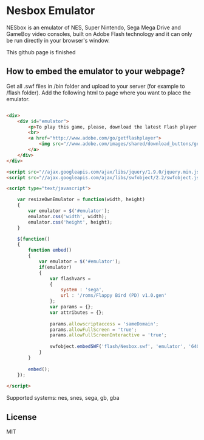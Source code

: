 Nesbox Emulator
========

NESbox is an emulator of NES, Super Nintendo, Sega Mega Drive and GameBoy video consoles, built on Adobe Flash technology and it can only be run directly in your browser's window.

This github page is finished

How to embed the emulator to your webpage?
--------

Get all .swf files in /bin folder and upload to your server (for example to /flash folder).
Add the following html to page where you want to place the emulator.

```html

<div>
	<div id="emulator">
		<p>To play this game, please, download the latest Flash player!</p>
		<br>
		<a href="http://www.adobe.com/go/getflashplayer">
			<img src="//www.adobe.com/images/shared/download_buttons/get_adobe_flash_player.png" alt="Get Adobe Flash player"/>
		</a>
	</div>
</div>

<script src="//ajax.googleapis.com/ajax/libs/jquery/1.9.0/jquery.min.js"></script>
<script src="//ajax.googleapis.com/ajax/libs/swfobject/2.2/swfobject.js"></script>

<script type="text/javascript">

	var resizeOwnEmulator = function(width, height)
	{
		var emulator = $('#emulator');
		emulator.css('width', width);
		emulator.css('height', height);
	}

	$(function()
	{
		function embed()
		{
			var emulator = $('#emulator');
			if(emulator)
			{
				var flashvars = 
				{
					system : 'sega',
					url : '/roms/Flappy Bird (PD) v1.0.gen'
				};
				var params = {};
				var attributes = {};
				
				params.allowscriptaccess = 'sameDomain';
				params.allowFullScreen = 'true';
				params.allowFullScreenInteractive = 'true';
				
				swfobject.embedSWF('flash/Nesbox.swf', 'emulator', '640', '480', '11.2.0', 'flash/expressInstall.swf', flashvars, params, attributes);
			}
		}
		
		embed();
	});
	
</script>

```

Supported systems: nes, snes, sega, gb, gba

License
----

MIT
